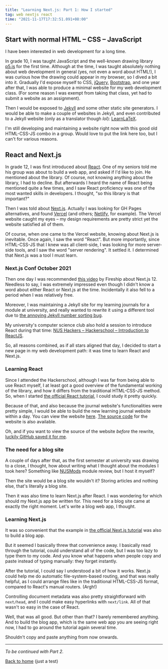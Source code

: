 ```yaml
---
title: "Learning Next.js: Part 1: How I started"
tag: web nextjs react
time: "2021-11-17T17:32:51.091+08:00"
---
```


## Start with normal HTML &ndash; CSS &ndash; JavaScript

I have been interested in web development for a long time.

In grade 10, I was taught JavaScript and the well-known drawing library
[p5.js](https://p5js.org) for the first time. Although at the time, I was taught
absolutely nothing about web development in general (yes, not even a word about
HTML!), I was curious how the drawing could appear in my browser, so I dived a
bit into it. Gradually I'd expose myself to CSS, [jQuery](https://jquery.com),
[Bootstrap](https://getbootstrap.com), and one year after that, I was able to
produce a minimal website for my web development class. (For some reason I was
exempt from taking that class, yet had to submit a website as an assignment).

Then I would be exposed to [Jekyll](https://jekyllrb.com) and some other static
site generators. I would be able to make a couple of websites in Jekyll, and
even contributed to a Jekyll website (only as a translator though *lol*):
[LearnLaTeX](https://learnlatex.org).

I'm still developing and maintaining a website right now with this good old
HTML-CSS-JS combo in a group. Would love to put the link here too, but I can't
for various reasons.

## React and Next.js

In grade 12, I was first introduced about [React](https://reactjs.org). One of
my seniors told me his group was about to build a web app, and asked if I'd like
to join. He mentioned about the library. Of course, not knowing anything about
the library, I had to decline. But afterwards I heard the name of React being
mentioned quite a few times, and I saw React proficiency was one of the most
wanted skills in developers. I thought, "so this library is that important?"

Then I was told about [Next.js](https://nextjs.org). Actually I was looking for
GH Pages alternatives, and found [Vercel](https://vercel.com) (and others;
[Netlify](https://www.netlify.com), for example). The Vercel website caught my
eyes &ndash; my design requirements are pretty strict yet the website satisfied
all of them.

Of course, when one came to the Vercel website, knowing about Next.js is
inevitable. Once again, I saw the word "React". But more importantly, since
HTML-CSS-JS that I knew was all client-side, I was looking for more server-side
tools, and I saw the word "server rendering". It settled it. I determined that
Next.js was a tool I must learn.

### Next.js Conf October 2021

Then one day I was recommended [this video](https://youtu.be/lRQ5z7i7pxE) by
Fireship about Next.js 12. Needless to say, I was extremely impressed even
though I didn't know a word about either React or Next.js at the time.
Incidentally it also fell to a period when I was relatively free.

Moreover, I was maintaining a Jekyll site for my learning journals for a module
at university, and really wanted to rewrite it using a different tool due to
[the annoying Jekyll number sorting bug](https://stackoverflow.com/q/36382505).

My university's computer science club also hold a session to introduce React
during that time:
[NUS Hackers &ndash; Hackerschool &ndash; Introduction to ReactJS](https://youtu.be/kzEiZ2oLOUU).

So, all reasons combined, as if all stars aligned that day, I decided to start
a new page in my web development path: it was time to learn React and Next.js.

### Learning React

Since I attended the Hackerschool, although I was far from being able to use
React myself, I at least got a good overview of the fundamental working of the
library, and how it differs from the traiditional HTML-CSS-JS method. So,
when I started [the official React tutorial](https://reactjs.org/tutorial/tutorial.html),
I could study it pretty quickly.

Because of that, and also because the journal website's functionalities were
pretty simple, I would be able to build the new learning journal website within
a day. You can view the website [here](https://laj2203.joulev.dev).
[The source code](https://github.com/joulev/laj2203) for the website is also
available.

Oh, and if you want to view the source of the website *before* the rewrite,
[luckily GitHub saved it for me](https://github.com/joulev/laj2203/tree/16d12452648a5d7810cae960d65881fe0d1f8c40).

### The need for a blog site

A couple of days after that, as the first semester at university was drawing to
a close, I thought, how about writing what I thought about the modules I took
here? Something like [NUSMods](https://nusmods.com) module review, but I host it
myself?

Then the site would be a blog site wouldn't it? Storing articles and nothing
else, that's literally a blog site.

Then it was also time to learn Next.js after React. I was wondering for which
should my Next.js app be written for. This need for a blog site came at exactly
the right moment. Let's write a blog web app, I thought.

### Learning Next.js

It was so convenient that the example in
[the official Next.js tutorial](https://nextjs.org/learn) was also to build a
blog app.

But it seemed I basically threw that convenience away. I basically read through
the tutorial, could understand all of the code, but I was too lazy to type them
to my code. And you know what happens when people copy and paste instead of
typing manually: they forget instantly.

After the tutorial, I could say I understood a bit of how it works. Next.js
could help me do automatic file-system-based routing, and that was really
helpful, as I could arrange files like in the traditional HTML-CSS-JS format,
compared to React's manual routers. (Argh!)

Controlling document metadata was also pretty straightforward with `next/head`,
and I could make easy hyperlinks with `next/link`. All of that wasn't so easy
in the case of React.

Well, that was all good. But other than that? I barely remembered anything.
And to build the blog app, which is the same web app you are seeing right now,
I had to go around the tutorial again several time.

Shouldn't copy and paste anything from now onwards.

---

*To be continued with Part 2.*

[Back to home](/) (just a test)
